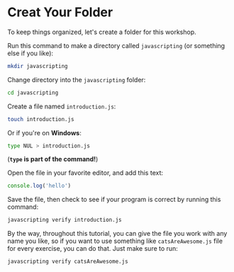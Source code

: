 # Creat Your Folder

To keep things organized, let's create a folder for this workshop.

Run this command to make a directory called `javascripting` \(or something else if you like\):

```bash
mkdir javascripting
```

Change directory into the `javascripting` folder:

```bash
cd javascripting
```

Create a file named `introduction.js`:

```bash
touch introduction.js
```

Or if you're on **Windows**:

```bash
type NUL > introduction.js
```

\(**`type` is part of the command!**\)

Open the file in your favorite editor, and add this text:

```javascript
console.log('hello')
```

Save the file, then check to see if your program is correct by running this command:

```bash
javascripting verify introduction.js
```

By the way, throughout this tutorial, you can give the file you work with any name you like, so if you want to use something like `catsAreAwesome.js` file for every exercise, you can do that. Just make sure to run:

```bash
javascripting verify catsAreAwesome.js
```

